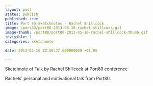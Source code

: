 ```yaml
---
layout: post
status: publish
published: true
title: Port 80 Sketchnotes - Rachel Shillcock
image: /port80/port80-2013-05-10-rachel-shillcock.gif
image-thumb: /port80/port80-2013-05-10-rachel-shillcock-thumb.gif
invisible: 1
categories: sketchnote

date: 2013-05-10 22:50:37.000000000 +01:00

---
```

Sketchnote of Talk by Rachel Shillcock at Port80 conference

Rachels' personal and motivational talk from Port80.
